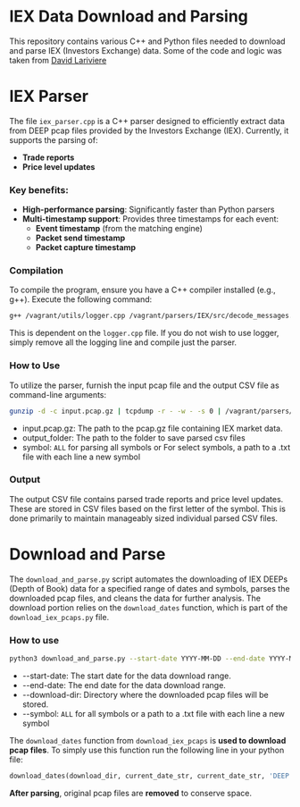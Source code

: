 # IEX Data Download and Parsing

This repository contains various C++ and Python files needed to download and parse IEX (Investors Exchange) data. Some of the code and logic was taken from [David Lariviere](https://gitlab.engr.illinois.edu/shared_code/iexdownloaderparser)

**IEX Parser**
=============================

The file `iex_parser.cpp` is a  C++ parser designed to efficiently extract data from DEEP pcap files provided by the Investors Exchange (IEX). Currently, it supports the parsing of:

* **Trade reports**
* **Price level updates**

### Key benefits:

* **High-performance parsing**: Significantly faster than Python parsers
* **Multi-timestamp support**: Provides three timestamps for each event:
	+ **Event timestamp** (from the matching engine)
	+ **Packet send timestamp**
	+ **Packet capture timestamp**


### Compilation
To compile the program, ensure you have a C++ compiler installed (e.g., g++). Execute the following command:

```bash
g++ /vagrant/utils/logger.cpp /vagrant/parsers/IEX/src/decode_messages.cpp /vagrant/parsers/IEX/src/iex_parser.cpp -o /vagrant/parsers/IEX/src/iex_parser.out
```
This is dependent on the `logger.cpp` file. If you do not wish to use logger, simply remove all the logging line and compile just the parser.
### How to Use
To utilize the parser, furnish the input pcap file and the output CSV file as command-line arguments:

```bash
gunzip -d -c input.pcap.gz | tcpdump -r - -w - -s 0 | /vagrant/parsers/IEX/src/iex_parser.out /dev/stdin output_folder symbol
```

- input.pcap.gz: The path to the pcap.gz file containing IEX market data.
- output_folder: The path to the folder to save parsed csv files
- symbol:
            `ALL` for parsing all symbols or
            For select symbols, a path to a .txt file with each line a new symbol

### Output
The output CSV file contains parsed trade reports and price level updates. These are stored in CSV files based on the first letter of the symbol. This is done primarily to maintain manageably sized individual parsed CSV files.

**Download and Parse**
======================

The `download_and_parse.py` script automates the downloading of IEX DEEPs (Depth of Book) data for a specified range of dates and symbols, parses the downloaded pcap files, and cleans the data for further analysis. The download portion relies on the `download_dates` function, which is part of the `download_iex_pcaps.py` file.

### How to use

```bash
python3 download_and_parse.py --start-date YYYY-MM-DD --end-date YYYY-MM-DD --download-dir /path/to/download/directory --symbol {symbol}
```

- --start-date: The start date for the data download range.
- --end-date: The end date for the data download range.
- --download-dir: Directory where the downloaded pcap files will be stored.
- --symbol: `ALL` for all symbols or a path to a .txt file with each line a new symbol

The `download_dates` function from `download_iex_pcaps` is **used to download pcap files**. 
To simply use this function run the following line in your python file:
```python
download_dates(download_dir, current_date_str, current_date_str, 'DEEP')
```
**After parsing**, original pcap files are **removed** to conserve space. 